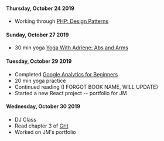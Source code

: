 #### Thursday, October 24 2019
* Working through [PHP: Design Patterns](https://www.lynda.com/PHP-tutorials/publishsubscriber-pattern-action/186870/370549-4.html?autoplay=true)

#### Sunday, October 27 2019
* 30 min yoga [Yoga With Adriene: Abs and Arms](https://www.youtube.com/watch?v=HEHdQxdQT5c)

#### Tuesday, October 29 2019
* Completed [Google Analytics for Beginners](https://analytics.google.com/analytics/academy/)
* 20 min yoga practice
* Continued reading (I FORGOT BOOK NAME, WILL UPDATE)
* Started a new React project -- portfolio for JM

#### Wednesday, October 30 2019
* DJ Class
* Read chapter 3 of [Grit](https://www.amazon.com/Grit-Passion-Perseverance-Angela-Duckworth/dp/1501111116/ref=sr_1_3?keywords=grit&qid=1572535233&sr=8-3)
* Worked on JM's portfolio
